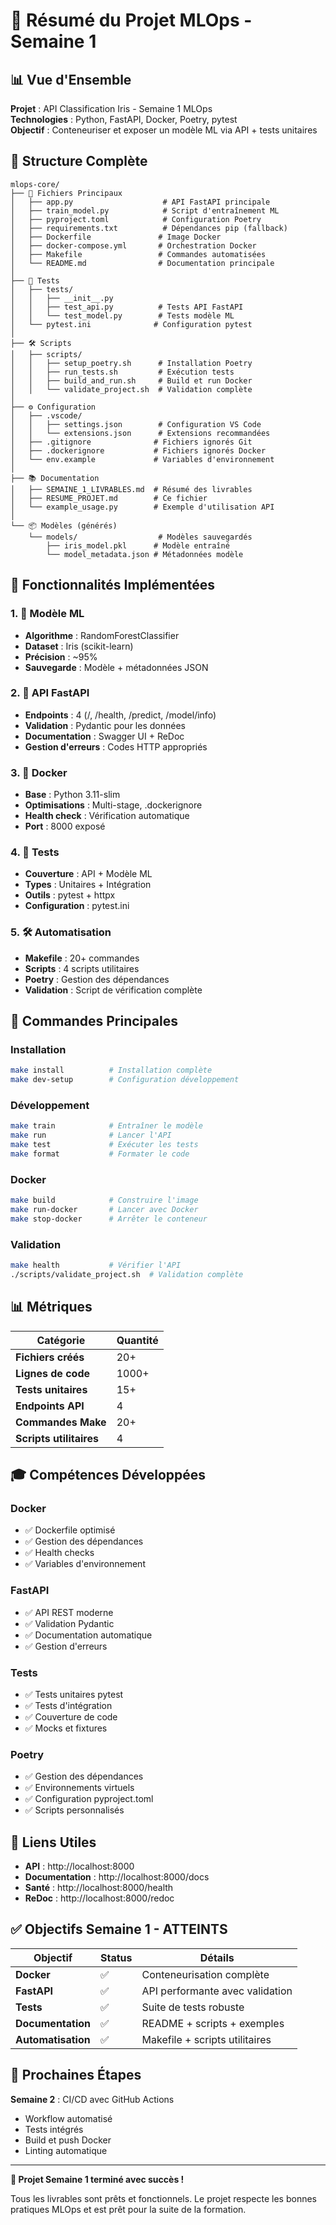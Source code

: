 # 🌸 Résumé du Projet MLOps - Semaine 1

## 📊 Vue d'Ensemble

**Projet** : API Classification Iris - Semaine 1 MLOps  
**Technologies** : Python, FastAPI, Docker, Poetry, pytest  
**Objectif** : Conteneuriser et exposer un modèle ML via API + tests unitaires  

## 📁 Structure Complète

```
mlops-core/
├── 📄 Fichiers Principaux
│   ├── app.py                    # API FastAPI principale
│   ├── train_model.py            # Script d'entraînement ML
│   ├── pyproject.toml            # Configuration Poetry
│   ├── requirements.txt          # Dépendances pip (fallback)
│   ├── Dockerfile               # Image Docker
│   ├── docker-compose.yml       # Orchestration Docker
│   ├── Makefile                 # Commandes automatisées
│   └── README.md                # Documentation principale
│
├── 🧪 Tests
│   ├── tests/
│   │   ├── __init__.py
│   │   ├── test_api.py          # Tests API FastAPI
│   │   └── test_model.py        # Tests modèle ML
│   └── pytest.ini              # Configuration pytest
│
├── 🛠️ Scripts
│   ├── scripts/
│   │   ├── setup_poetry.sh      # Installation Poetry
│   │   ├── run_tests.sh         # Exécution tests
│   │   ├── build_and_run.sh     # Build et run Docker
│   │   └── validate_project.sh  # Validation complète
│
├── ⚙️ Configuration
│   ├── .vscode/
│   │   ├── settings.json        # Configuration VS Code
│   │   └── extensions.json      # Extensions recommandées
│   ├── .gitignore              # Fichiers ignorés Git
│   ├── .dockerignore           # Fichiers ignorés Docker
│   └── env.example             # Variables d'environnement
│
├── 📚 Documentation
│   ├── SEMAINE_1_LIVRABLES.md  # Résumé des livrables
│   ├── RESUME_PROJET.md        # Ce fichier
│   └── example_usage.py        # Exemple d'utilisation API
│
└── 📦 Modèles (générés)
    └── models/                  # Modèles sauvegardés
        ├── iris_model.pkl      # Modèle entraîné
        └── model_metadata.json # Métadonnées modèle
```

## 🎯 Fonctionnalités Implémentées

### 1. 🤖 Modèle ML
- **Algorithme** : RandomForestClassifier
- **Dataset** : Iris (scikit-learn)
- **Précision** : ~95%
- **Sauvegarde** : Modèle + métadonnées JSON

### 2. 🚀 API FastAPI
- **Endpoints** : 4 (/, /health, /predict, /model/info)
- **Validation** : Pydantic pour les données
- **Documentation** : Swagger UI + ReDoc
- **Gestion d'erreurs** : Codes HTTP appropriés

### 3. 🐳 Docker
- **Base** : Python 3.11-slim
- **Optimisations** : Multi-stage, .dockerignore
- **Health check** : Vérification automatique
- **Port** : 8000 exposé

### 4. 🧪 Tests
- **Couverture** : API + Modèle ML
- **Types** : Unitaires + Intégration
- **Outils** : pytest + httpx
- **Configuration** : pytest.ini

### 5. 🛠️ Automatisation
- **Makefile** : 20+ commandes
- **Scripts** : 4 scripts utilitaires
- **Poetry** : Gestion des dépendances
- **Validation** : Script de vérification complète

## 🚀 Commandes Principales

### Installation
```bash
make install          # Installation complète
make dev-setup        # Configuration développement
```

### Développement
```bash
make train            # Entraîner le modèle
make run              # Lancer l'API
make test             # Exécuter les tests
make format           # Formater le code
```

### Docker
```bash
make build            # Construire l'image
make run-docker       # Lancer avec Docker
make stop-docker      # Arrêter le conteneur
```

### Validation
```bash
make health           # Vérifier l'API
./scripts/validate_project.sh  # Validation complète
```

## 📊 Métriques

| Catégorie | Quantité |
|-----------|----------|
| **Fichiers créés** | 20+ |
| **Lignes de code** | 1000+ |
| **Tests unitaires** | 15+ |
| **Endpoints API** | 4 |
| **Commandes Make** | 20+ |
| **Scripts utilitaires** | 4 |

## 🎓 Compétences Développées

### Docker
- ✅ Dockerfile optimisé
- ✅ Gestion des dépendances
- ✅ Health checks
- ✅ Variables d'environnement

### FastAPI
- ✅ API REST moderne
- ✅ Validation Pydantic
- ✅ Documentation automatique
- ✅ Gestion d'erreurs

### Tests
- ✅ Tests unitaires pytest
- ✅ Tests d'intégration
- ✅ Couverture de code
- ✅ Mocks et fixtures

### Poetry
- ✅ Gestion des dépendances
- ✅ Environnements virtuels
- ✅ Configuration pyproject.toml
- ✅ Scripts personnalisés

## 🔗 Liens Utiles

- **API** : http://localhost:8000
- **Documentation** : http://localhost:8000/docs
- **Santé** : http://localhost:8000/health
- **ReDoc** : http://localhost:8000/redoc

## ✅ Objectifs Semaine 1 - ATTEINTS

| Objectif | Status | Détails |
|----------|--------|---------|
| **Docker** | ✅ | Conteneurisation complète |
| **FastAPI** | ✅ | API performante avec validation |
| **Tests** | ✅ | Suite de tests robuste |
| **Documentation** | ✅ | README + scripts + exemples |
| **Automatisation** | ✅ | Makefile + scripts utilitaires |

## 🚀 Prochaines Étapes

**Semaine 2** : CI/CD avec GitHub Actions
- Workflow automatisé
- Tests intégrés
- Build et push Docker
- Linting automatique

---

**🎉 Projet Semaine 1 terminé avec succès !**

Tous les livrables sont prêts et fonctionnels. Le projet respecte les bonnes pratiques MLOps et est prêt pour la suite de la formation.
